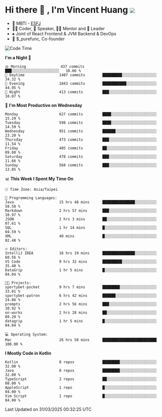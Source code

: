 # Hi there 👋 , I'm Vincent Huang ![](https://komarev.com/ghpvc/?username=Jian-Min-Huang)
- 👀 MBTI - [ESFJ](https://www.16personalities.com/esfj-personality)
- 👨‍💻 Coder, 🎤 Speaker, 👨‍🏫 Mentor and 🚀 Leader
- ♠️ Joint of React Frontend & JVM Backend & DevOps
- 💼 $_purefunc, Co-founder

<!--START_SECTION:waka-->
![Code Time](http://img.shields.io/badge/Code%20Time-5%2C039%20hrs%2025%20mins-blue)

**I'm a Night 🦉** 

```text
🌞 Morning                437 commits         ███░░░░░░░░░░░░░░░░░░░░░░   10.66 % 
🌆 Daytime                1407 commits        █████████░░░░░░░░░░░░░░░░   34.32 % 
🌃 Evening                1843 commits        ███████████░░░░░░░░░░░░░░   44.95 % 
🌙 Night                  413 commits         ███░░░░░░░░░░░░░░░░░░░░░░   10.07 % 
```
📅 **I'm Most Productive on Wednesday** 

```text
Monday                   627 commits         ████░░░░░░░░░░░░░░░░░░░░░   15.29 % 
Tuesday                  598 commits         ████░░░░░░░░░░░░░░░░░░░░░   14.59 % 
Wednesday                951 commits         ██████░░░░░░░░░░░░░░░░░░░   23.20 % 
Thursday                 473 commits         ███░░░░░░░░░░░░░░░░░░░░░░   11.54 % 
Friday                   405 commits         ██░░░░░░░░░░░░░░░░░░░░░░░   09.88 % 
Saturday                 478 commits         ███░░░░░░░░░░░░░░░░░░░░░░   11.66 % 
Sunday                   568 commits         ███░░░░░░░░░░░░░░░░░░░░░░   13.85 % 
```


📊 **This Week I Spent My Time On** 

```text
🕑︎ Time Zone: Asia/Taipei

💬 Programming Languages: 
Java                     15 hrs 48 mins      ███████████████░░░░░░░░░░   58.58 % 
Markdown                 2 hrs 57 mins       ███░░░░░░░░░░░░░░░░░░░░░░   10.97 % 
JSON                     2 hrs 3 mins        ██░░░░░░░░░░░░░░░░░░░░░░░   07.61 % 
SQL                      1 hr 14 mins        █░░░░░░░░░░░░░░░░░░░░░░░░   04.59 % 
XML                      40 mins             █░░░░░░░░░░░░░░░░░░░░░░░░   02.48 % 

🔥 Editors: 
IntelliJ IDEA            16 hrs 19 mins      ███████████████░░░░░░░░░░   60.56 % 
VS Code                  9 hrs 32 mins       █████████░░░░░░░░░░░░░░░░   35.40 % 
DataGrip                 1 hr 5 mins         █░░░░░░░░░░░░░░░░░░░░░░░░   04.04 % 

🐱‍💻 Projects: 
sportybet-pocket         9 hrs 7 mins        ████████░░░░░░░░░░░░░░░░░   33.81 % 
sportybet-patron         6 hrs 42 mins       ██████░░░░░░░░░░░░░░░░░░░   24.86 % 
prompts                  2 hrs 56 mins       ███░░░░░░░░░░░░░░░░░░░░░░   10.92 % 
on-works                 2 hrs 28 mins       ██░░░░░░░░░░░░░░░░░░░░░░░   09.20 % 
datagrip                 1 hr 5 mins         █░░░░░░░░░░░░░░░░░░░░░░░░   04.04 % 

💻 Operating System: 
Mac                      26 hrs 58 mins      █████████████████████████   100.00 % 
```

**I Mostly Code in Kotlin** 

```text
Kotlin                   8 repos             ████████░░░░░░░░░░░░░░░░░   32.00 % 
Java                     8 repos             ████████░░░░░░░░░░░░░░░░░   32.00 % 
TypeScript               2 repos             ██░░░░░░░░░░░░░░░░░░░░░░░   08.00 % 
AppleScript              1 repo              █░░░░░░░░░░░░░░░░░░░░░░░░   04.00 % 
Vim Script               1 repo              █░░░░░░░░░░░░░░░░░░░░░░░░   04.00 % 
```




 Last Updated on 31/03/2025 00:32:25 UTC
<!--END_SECTION:waka-->
